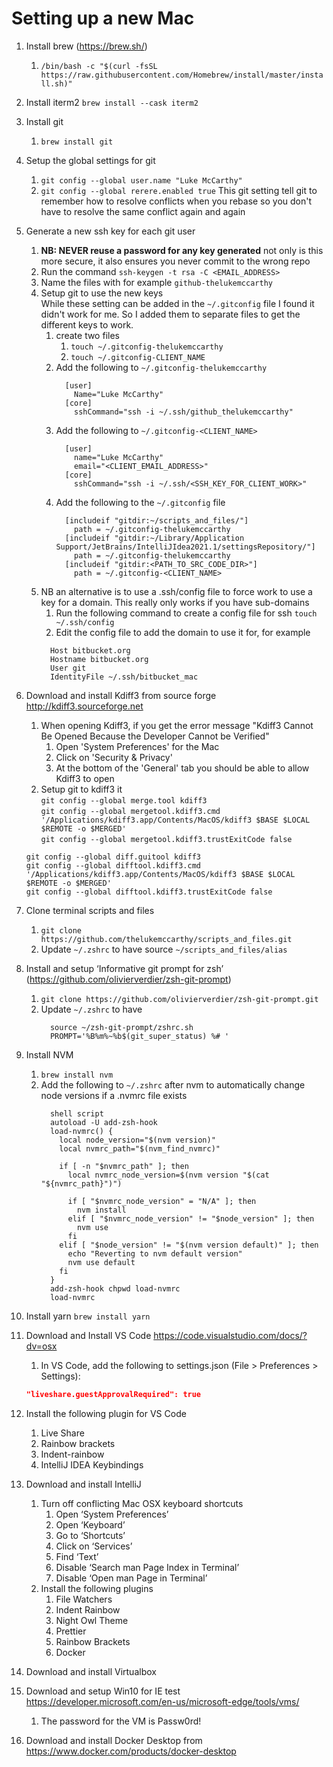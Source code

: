 # Setting up a new Mac

1. Install brew (https://brew.sh/)
    1. `/bin/bash -c "$(curl -fsSL https://raw.githubusercontent.com/Homebrew/install/master/install.sh)"`
2. Install iterm2 ```brew install --cask iterm2```
3. Install git
    1. `brew install git`
4. Setup the global settings for git  
    1. `git config --global user.name "Luke McCarthy"`
    1. `git config --global rerere.enabled true` This git setting tell git to remember how to resolve conflicts when you rebase so you don't have to resolve the same conflict again and again  
5. Generate a new ssh key for each git user  
    1. **NB: NEVER reuse a password for any key generated** not only is this more secure, it also ensures you never commit to the wrong repo  
    1. Run the command `ssh-keygen -t rsa -C <EMAIL_ADDRESS>`  
    1. Name the files with <serviceName-accountName> for example `github-thelukemccarthy`  
    1. Setup git to use the new keys  
    While these setting can be added in the `~/.gitconfig` file I found it didn't work for me. So I added them to separate files to get the different keys to work.  
        1. create two files  
            1. `touch ~/.gitconfig-thelukemccarthy`
            1. `touch ~/.gitconfig-CLIENT_NAME`  
        1. Add the following to `~/.gitconfig-thelukemccarthy`
            ```
              [user]
                Name="Luke McCarthy"
              [core]
                sshCommand="ssh -i ~/.ssh/github_thelukemccarthy"
            ```
        1. Add the following to `~/.gitconfig-<CLIENT_NAME>`  
            ```
              [user]
                name="Luke McCarthy"
                email="<CLIENT_EMAIL_ADDRESS>"
              [core]
                sshCommand="ssh -i ~/.ssh/<SSH_KEY_FOR_CLIENT_WORK>"
            ```   
        1. Add the following to the ```~/.gitconfig``` file  
            ```  
              [includeif "gitdir:~/scripts_and_files/"]  
                path = ~/.gitconfig-thelukemccarthy  
              [includeif "gitdir:~/Library/Application Support/JetBrains/IntelliJIdea2021.1/settingsRepository/"]
                path = ~/.gitconfig-thelukemccarthy
              [includeif "gitdir:<PATH_TO_SRC_CODE_DIR>"]  
                path = ~/.gitconfig-<CLIENT_NAME>  
            ```  
      1. NB an alternative is to use a .ssh/config file to force work to use a key for a domain. This really only works if you have sub-domains  
          1. Run the following command to create a config file for ssh ```touch ~/.ssh/config```  
          1. Edit the config file to add the domain to use it for, for example  
            ```
              Host bitbucket.org
              Hostname bitbucket.org
              User git
              IdentityFile ~/.ssh/bitbucket_mac
            ```
6. Download and install Kdiff3 from source forge http://kdiff3.sourceforge.net
    1. When opening Kdiff3, if you get the error message "Kdiff3 Cannot Be Opened Because the Developer Cannot be Verified"
        1. Open 'System Preferences' for the Mac
        1. Click on 'Security & Privacy'
        1. At the bottom of the 'General' tab you should be able to allow Kdiff3 to open
    1. Setup git to kdiff3 it  
    `git config --global merge.tool kdiff3`  
    `git config --global mergetool.kdiff3.cmd '/Applications/kdiff3.app/Contents/MacOS/kdiff3 $BASE $LOCAL $REMOTE -o $MERGED'`  
    `git config --global mergetool.kdiff3.trustExitCode false`  
		  
    `git config --global diff.guitool kdiff3`  
    `git config --global difftool.kdiff3.cmd '/Applications/kdiff3.app/Contents/MacOS/kdiff3 $BASE $LOCAL $REMOTE -o $MERGED'`  
    `git config --global difftool.kdiff3.trustExitCode false`  
7. Clone terminal scripts and files
    1. `git clone https://github.com/thelukemccarthy/scripts_and_files.git`
    1. Update `~/.zshrc` to have source `~/scripts_and_files/alias`
8. Install and setup ‘Informative git prompt for zsh’ (https://github.com/olivierverdier/zsh-git-prompt) 
    1. `git clone https://github.com/olivierverdier/zsh-git-prompt.git`
    1. Update `~/.zshrc` to have 
        ```
          source ~/zsh-git-prompt/zshrc.sh
          PROMPT='%B%m%~%b$(git_super_status) %# '
        ```
9. Install NVM 
    1. `brew install nvm`
    1. Add the following to `~/.zshrc` after nvm to automatically change node versions if a .nvmrc file exists
        ```
          shell script 
          autoload -U add-zsh-hook
          load-nvmrc() {
            local node_version="$(nvm version)"
            local nvmrc_path="$(nvm_find_nvmrc)"
          
            if [ -n "$nvmrc_path" ]; then
              local nvmrc_node_version=$(nvm version "$(cat "${nvmrc_path}")")
          
              if [ "$nvmrc_node_version" = "N/A" ]; then
                nvm install
              elif [ "$nvmrc_node_version" != "$node_version" ]; then
                nvm use
              fi
            elif [ "$node_version" != "$(nvm version default)" ]; then
              echo "Reverting to nvm default version"
              nvm use default
            fi
          }
          add-zsh-hook chpwd load-nvmrc
          load-nvmrc
        ```
10. Install yarn `brew install yarn`
11. Download and Install VS Code <https://code.visualstudio.com/docs/?dv=osx>
    1. In VS Code, add the following to settings.json (File > Preferences > Settings):
    ```json
    "liveshare.guestApprovalRequired": true
    ```
12. Install the following plugin for VS Code 
     1. Live Share
     1. Rainbow brackets
     1. Indent-rainbow
     1. IntelliJ IDEA Keybindings
13. Download and install IntelliJ
     1. Turn off conflicting Mac OSX keyboard shortcuts
         1. Open ‘System Preferences’
         1. Open ‘Keyboard’
         1. Go to  ‘Shortcuts’
         1. Click on ‘Services’
         1. Find ‘Text’
         1. Disable ‘Search man Page Index in Terminal’
         1. Disable ‘Open man Page in Terminal’
     1. Install the following plugins
         1. File Watchers
         1. Indent Rainbow
         1. Night Owl Theme
         1. Prettier
         1. Rainbow Brackets
         1. Docker
14. Download and install Virtualbox
15. Download and setup Win10 for IE test <https://developer.microsoft.com/en-us/microsoft-edge/tools/vms/>
     1. The password for the VM is Passw0rd!
16. Download and install Docker Desktop from https://www.docker.com/products/docker-desktop
